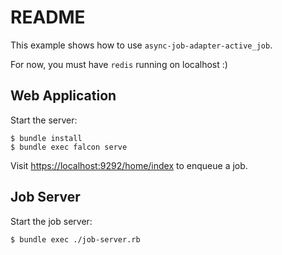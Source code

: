# README

This example shows how to use `async-job-adapter-active_job`.

For now, you must have `redis` running on localhost :)

## Web Application

Start the server:

```shell
$ bundle install
$ bundle exec falcon serve
```

Visit [https://localhost:9292/home/index](https://localhost:9292/home/index) to enqueue a job.

## Job Server

Start the job server:

```shell
$ bundle exec ./job-server.rb
```
